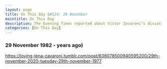 ```yaml
---
layout: page
title: On This Day &#124; 29 November
maintitle: On This Day
description: The Evening Times reported about Victor Zavaroni’s dissatisfaction with newspaper reporting of Lena’s illness, and her plans for the future.
categories: [On This Day]
---
```


### 29 November 1982 - <span id="age1"></span> years ago)
 <div class="tumblr-post" data-href="https://embed.tumblr.com/embed/post/EL5qzF68tHkfhqTj4tuwlw/636078500940595200" data-did="1326fcf867518f6fc3bcb178fa32315e8bb21b81"><a href="https://loving-lena-zavaroni.tumblr.com/post/636078500940595200/29th-november-2020-tuesday-29th-november-1977">https://loving-lena-zavaroni.tumblr.com/post/636078500940595200/29th-november-2020-tuesday-29th-november-1977</a></div>  <script async src="https://assets.tumblr.com/post.js"></script>

<!-- Script for calculating number of years ago -->
<script>
var dob = '19791126';
var year = Number(dob.substr(0, 4));
var month = Number(dob.substr(4, 2)) - 1;
var day = Number(dob.substr(6, 2));
var today = new Date();
var age1 = today.getFullYear() - year;
if (today.getMonth() < month || (today.getMonth() == month && today.getDate() < day)) {
age1--;
}
document.getElementById("age1").innerHTML=age1;
</script>
